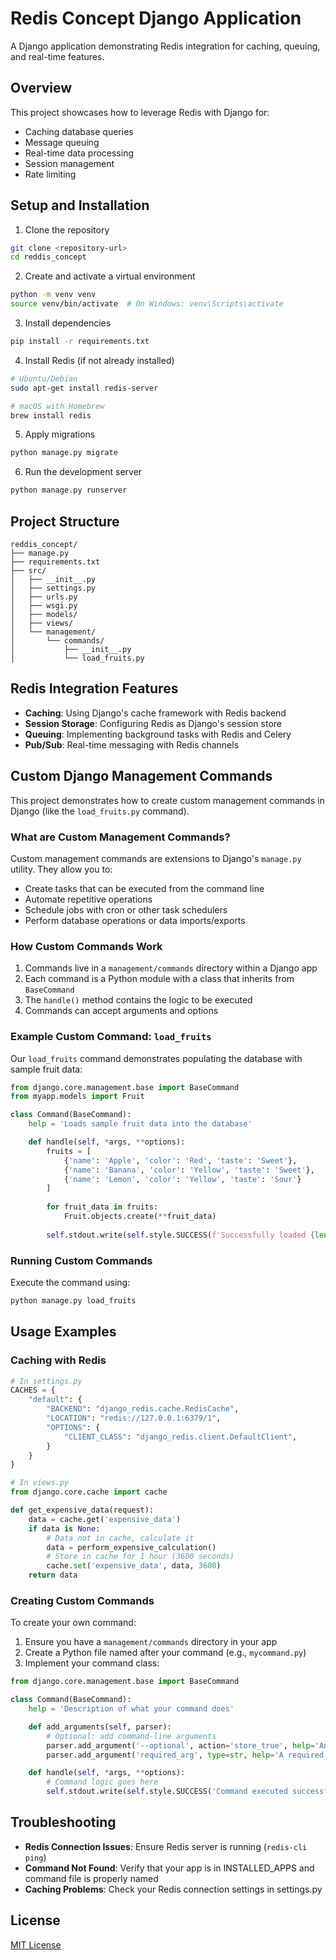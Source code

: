 # Redis Concept Django Application

A Django application demonstrating Redis integration for caching, queuing, and real-time features.

## Overview

This project showcases how to leverage Redis with Django for:
- Caching database queries
- Message queuing
- Real-time data processing
- Session management
- Rate limiting

## Setup and Installation

1. Clone the repository
```bash
git clone <repository-url>
cd reddis_concept
```

2. Create and activate a virtual environment
```bash
python -m venv venv
source venv/bin/activate  # On Windows: venv\Scripts\activate
```

3. Install dependencies
```bash
pip install -r requirements.txt
```

4. Install Redis (if not already installed)
```bash
# Ubuntu/Debian
sudo apt-get install redis-server

# macOS with Homebrew
brew install redis
```

5. Apply migrations
```bash
python manage.py migrate
```

6. Run the development server
```bash
python manage.py runserver
```

## Project Structure

```
reddis_concept/
├── manage.py
├── requirements.txt
├── src/
│   ├── __init__.py
│   ├── settings.py
│   ├── urls.py
│   ├── wsgi.py
│   ├── models/
│   ├── views/
│   └── management/
│       └── commands/
│           ├── __init__.py
│           └── load_fruits.py
```

## Redis Integration Features

- **Caching**: Using Django's cache framework with Redis backend
- **Session Storage**: Configuring Redis as Django's session store
- **Queuing**: Implementing background tasks with Redis and Celery
- **Pub/Sub**: Real-time messaging with Redis channels

## Custom Django Management Commands

This project demonstrates how to create custom management commands in Django (like the `load_fruits.py` command).

### What are Custom Management Commands?

Custom management commands are extensions to Django's `manage.py` utility. They allow you to:
- Create tasks that can be executed from the command line
- Automate repetitive operations
- Schedule jobs with cron or other task schedulers
- Perform database operations or data imports/exports

### How Custom Commands Work

1. Commands live in a `management/commands` directory within a Django app
2. Each command is a Python module with a class that inherits from `BaseCommand`
3. The `handle()` method contains the logic to be executed
4. Commands can accept arguments and options

### Example Custom Command: `load_fruits`

Our `load_fruits` command demonstrates populating the database with sample fruit data:

```python
from django.core.management.base import BaseCommand
from myapp.models import Fruit

class Command(BaseCommand):
    help = 'Loads sample fruit data into the database'

    def handle(self, *args, **options):
        fruits = [
            {'name': 'Apple', 'color': 'Red', 'taste': 'Sweet'},
            {'name': 'Banana', 'color': 'Yellow', 'taste': 'Sweet'},
            {'name': 'Lemon', 'color': 'Yellow', 'taste': 'Sour'}
        ]
        
        for fruit_data in fruits:
            Fruit.objects.create(**fruit_data)
            
        self.stdout.write(self.style.SUCCESS(f'Successfully loaded {len(fruits)} fruits!'))
```

### Running Custom Commands

Execute the command using:
```bash
python manage.py load_fruits
```

## Usage Examples

### Caching with Redis

```python
# In settings.py
CACHES = {
    "default": {
        "BACKEND": "django_redis.cache.RedisCache",
        "LOCATION": "redis://127.0.0.1:6379/1",
        "OPTIONS": {
            "CLIENT_CLASS": "django_redis.client.DefaultClient",
        }
    }
}

# In views.py
from django.core.cache import cache

def get_expensive_data(request):
    data = cache.get('expensive_data')
    if data is None:
        # Data not in cache, calculate it
        data = perform_expensive_calculation()
        # Store in cache for 1 hour (3600 seconds)
        cache.set('expensive_data', data, 3600)
    return data
```

### Creating Custom Commands

To create your own command:

1. Ensure you have a `management/commands` directory in your app
2. Create a Python file named after your command (e.g., `mycommand.py`)
3. Implement your command class:

```python
from django.core.management.base import BaseCommand

class Command(BaseCommand):
    help = 'Description of what your command does'

    def add_arguments(self, parser):
        # Optional: add command-line arguments
        parser.add_argument('--optional', action='store_true', help='An optional flag')
        parser.add_argument('required_arg', type=str, help='A required argument')

    def handle(self, *args, **options):
        # Command logic goes here
        self.stdout.write(self.style.SUCCESS('Command executed successfully!'))
```

## Troubleshooting

- **Redis Connection Issues**: Ensure Redis server is running (`redis-cli ping`)
- **Command Not Found**: Verify that your app is in INSTALLED_APPS and command file is properly named
- **Caching Problems**: Check your Redis connection settings in settings.py

## License

[MIT License](LICENSE)
